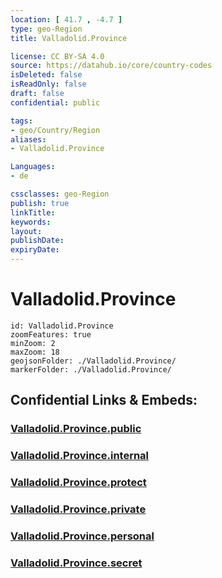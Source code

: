 ```yaml
---
location: [ 41.7 , -4.7 ] 
type: geo-Region
title: Valladolid.Province

license: CC BY-SA 4.0
source: https://datahub.io/core/country-codes
isDeleted: false
isReadOnly: false
draft: false
confidential: public

tags:
- geo/Country/Region
aliases:
- Valladolid.Province

Languages:
- de

cssclasses: geo-Region
publish: true
linkTitle: 
keywords: 
layout: 
publishDate: 
expiryDate: 
---
```


# Valladolid.Province

```leaflet
id: Valladolid.Province
zoomFeatures: true 
minZoom: 2 
maxZoom: 18
geojsonFolder: ./Valladolid.Province/
markerFolder: ./Valladolid.Province/
```


## Confidential Links & Embeds: 

### [Valladolid.Province.public](/_public/\Earth\Continent\Europe\Europe~South\Spain\Provinces~Spain\Castilla_y_León\counties~Castillay_LeónValladolid.Province.public.md) 

### [Valladolid.Province.internal](/_internal/\Earth\Continent\Europe\Europe~South\Spain\Provinces~Spain\Castilla_y_León\counties~Castillay_LeónValladolid.Province.internal.md) 

### [Valladolid.Province.protect](/_protect/\Earth\Continent\Europe\Europe~South\Spain\Provinces~Spain\Castilla_y_León\counties~Castillay_LeónValladolid.Province.protect.md) 

### [Valladolid.Province.private](/_private/\Earth\Continent\Europe\Europe~South\Spain\Provinces~Spain\Castilla_y_León\counties~Castillay_LeónValladolid.Province.private.md) 

### [Valladolid.Province.personal](/_personal/\Earth\Continent\Europe\Europe~South\Spain\Provinces~Spain\Castilla_y_León\counties~Castillay_LeónValladolid.Province.personal.md) 

### [Valladolid.Province.secret](/_secret/\Earth\Continent\Europe\Europe~South\Spain\Provinces~Spain\Castilla_y_León\counties~Castillay_LeónValladolid.Province.secret.md)

